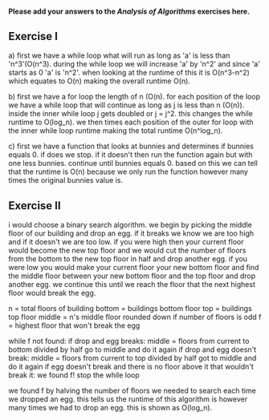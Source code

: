 #### Please add your answers to the ***Analysis of  Algorithms*** exercises here.

## Exercise I

a)
first we have a while loop what will run as long as 'a' is less than 'n^3'(O(n^3). during the while loop we will 
increase 'a' by 'n^2' and since 'a' starts as 0 'a' is 'n^2'. when looking at the runtime of this it is O(n^3-n^2)
which equates to O(n) making the overall runtime O(n). 

b)
first we have a for loop the length of n (O(n). for each position of the loop we have a while loop that will continue
as long as j is less than n (O(n)). inside the inner while loop j gets doubled or j = j^2. this changes the while 
runtime to O(log_n). we then times each position of the outer for loop with the inner while loop runtime making the
total runtime O(n^log_n).

c)
first we have a function that looks at bunnies and determines if bunnies equals 0. if does we stop. if it doesn't
then run the function again but with one less bunnies. continue until bunnies equals 0. based on this we can tell
that the runtime is O(n) because we only run the function however many times the original bunnies value is.

## Exercise II
i would choose a binary search algorithm. we begin by picking the middle floor of our building and drop an egg. if it 
breaks we know we are too high and if it doesn't we are too low. if you were high then your current floor would 
become the new top floor and we would cut the number of floors from the bottom to the new top floor in half and drop
another egg. if you were low you would make your current floor your new bottom floor and find the middle floor between
your new bottom floor and the top floor and drop another egg. we continue this until we reach the floor that the next
highest floor would break the egg.

n = total floors of building
bottom = buildings bottom floor
top = buildings top floor
middle = n's middle floor rounded down if number of floors is odd
f = highest floor that won't break the egg

while f not found:
    if drop and egg breaks:
        middle = floors from current to bottom divided by half
        go to middle and do it again
    if drop and egg doesn't break:
        middle = floors from current to top divided by half
        got to middle and do it again
    if egg doesn't break and there is no floor above it that wouldn't break it:
        we found f!
        stop the while loop
        
we found f by halving the number of floors we needed to search each time we dropped an egg. this tells us the runtime 
of this algorithm is however many times we had to drop an egg. this is shown as O(log_n).